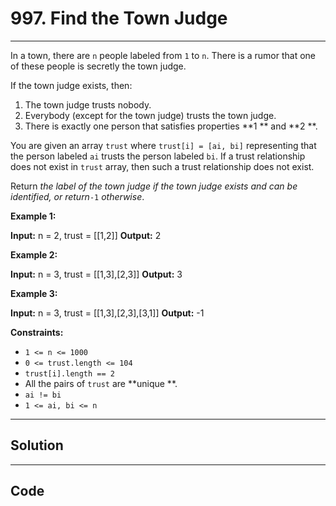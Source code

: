 # 997. Find the Town Judge

---

In a town, there are `n` people labeled from `1` to `n`. There is a rumor that one of these people is secretly the town judge.

If the town judge exists, then:

  1. The town judge trusts nobody.
  2. Everybody (except for the town judge) trusts the town judge.
  3. There is exactly one person that satisfies properties **1 ** and **2 **.



You are given an array `trust` where `trust[i] = [ai, bi]` representing that the person labeled `ai` trusts the person labeled `bi`. If a trust relationship does not exist in `trust` array, then such a trust relationship does not exist.

Return _the label of the town judge if the town judge exists and can be identified, or return_`-1` _otherwise_.

 

**Example 1:**


**Input:** n = 2, trust = [[1,2]]
**Output:** 2


**Example 2:**


**Input:** n = 3, trust = [[1,3],[2,3]]
**Output:** 3


**Example 3:**


**Input:** n = 3, trust = [[1,3],[2,3],[3,1]]
**Output:** -1


 

**Constraints:**

  * `1 <= n <= 1000`
  * `0 <= trust.length <= 104`
  * `trust[i].length == 2`
  * All the pairs of `trust` are **unique **.
  * `ai != bi`
  * `1 <= ai, bi <= n`

---

## Solution



---

## Code
```python


```